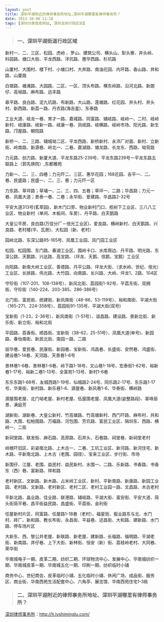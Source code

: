```yaml
---
layout: post
title: 深圳平湖附近的律师事务所地址,深圳平湖哪里有律师事务所？
date: 2013-10-08 11:18
tags: [深圳分类信息网站, 深圳龙岗行政区划]
---
```

<blockquote>
<h3>一、深圳平湖街道行政区域</h3>
</blockquote>
新村一、二、三区、松园、虎岭 、罗山、建筑公司、横头山、犁头寮、井头岭、科园路、塘口大街、平龙西路、洋坑路、惠华西路、杉坑路

山厦村、大围村、楼下村、小塘口村、大井路、南油花园、内环路、香山路、井和路、山厦路

白银路、塘滩路、大园路、二区、一区、顶头布路、横东岭路、沿河北路、新朗仔、高坳路、麻布路、远丰路

皋平路、良白路、泥九坑路、布新路、大山路、莲塘路、红花园、井头村、井头村、新西路、新荔一路、丹农路(海吉星)、东泰路

工业大道、岐龙一巷、育才一路、嘉城路、同富路、辅岐路、岐岭一、二村、岐岭新村、岐康路、岐新一路、岐康一巷、凤岐路、岐横路、岐岭市场、阳光路、新生路、邝屋路、朝阳路

新桥一、二、三路、辅城坳二区、平龙西路、新桥新村、永沛厂对面、新村、立新街、岭南路、新源巷、岭北一、二巷、嘉湖路、塘龙路、长龙东、西路、坳背路

力元路、创力路、新厦大道、平龙东路25-239号、平龙东路239号一平龙东路五联路上（郭先焕院）,东都雅苑

力新一、二、三、四巷；力元吓二、三区、惠华花园；168花园、吉平一、二、巷、民盛路；民盛一、二、三、巷；力元吓一区

力东路、草坪路；草埔一、二、三、四、五巷；草坪一、二路；华昌路；力元一巷、凤凰大道；景泰一巷、二巷；永华街、爱建路、华昌路2-32号

平安大道313号(茗萃园)、新木门口旁、物业新村门口、榄树下工业区、三八八工业区、物业新村（单间、木板间、车房）、丹平路、白天鹅路

大皇公平房、良白路(万佳分厂－倍光工业区)、爱良路、横岭新村、白天鹅路、兴良路、老村楼(平、瓦房)、大松园（新、老村）

园岭北路、东深公路95-165号、凤凰工业园、凤门园工业区

松园、松园围、东门路、春湖工业区、围岭卡口、水库周边、丹平路、明光路、东深公路、天鹅路、兴达路、高宝路、（坪龙、天鹅、信鹅、宝鹅）工业区

向阳路、新南大岭工业区、善德路、丹平公路、坪龙大街、（求水岭、世纪、倍光）工业区、长排路、伟光路、大竹园、向南路、长兴路、大岭、坪龙1、2路、104区

守珍街（107-201、108-138号）、新风北街、荔园街1-92号、平荔东街、双拥街、守珍街（140-224、203-385、286-386号）

北门街、富民街、统建街、新风南街（48-86、53-119号）、裕和南街、平湖大街（165-271、224-358号）、荔园街91-135号、平湖大街(双号)

宝新街（1-23，2-36号）、新风南街（1-51号）、谊昌路、建设路、景新北街、新乐街、新立街、裕和北街

平园路、荔香街、顺昌街、宝新街（38-62，25-51号）、凤凰大道(单号)、新园路、春怡南街、新民北街、南园一路、二路

丽华巷、爱民巷、民康街、新园巷、宝新街、鸿昌巷、长盛街、安然巷、鸿盛街、建设巷1-14巷、天河路、天景巷1-6号

景林巷1-6巷、景林巷1-6巷、岭下路1-18号、文山巷1-18号、宏泰街1-62号、裕新巷1-17号、裕新二巷1-13号、全富苑1-13号、新村1-6巷

东乐东路1-68号、友城西路1-19号、仙城路2-24号、同乐路2-17号、东乐路1-17号、华美街、新村路、新乐巷1-6、源屋巷、新风巷1-6、华泰街、横岭路

源屋围老屋、北门坳老屋、新村老屋、伍屋围老屋、凤凰大道(姿整路段)、翠峰丽景、满庭芳

湖新街、湖新巷、大皇公新村、竹高塘路、竹高塘新村、西门吓路、麻布村、共和路、大围、松柏围路、万福路、河包围、芳坑路、富民工业区、隔圳东、西路、横岭一、二街

新祠堂路、联发街、麻石路、高原路、石井头、石巷路、祠堂巷、新祠堂老村

岭根吓旧区、彩姿南北路、上木古一、二巷、工坑工业区、新河路、新河住宅、新木路、平新南北路、上木古（老围、园径）、宝来工业区、步行街、市场

新围仔、江屋、老围、益民村、益民新村、水围一、二路、乐新路、书香路、书香东（西）巷、富新路、祥和路

老村新区、文新路、新木路、占米岭工业区、新村、平新南路、新康路、新园工业园、老村路、文新路、老村新区、老村二区、老村工业园一路、文昌路、木古老村

平新北路、晶业路、佳业路、联港路、辅岐路、平湖大街、富安街、平安大道、简头街简平巷、昌平街益民路、昌盛街、平荔街、金利街

任屋新村片区、同富路、任屋路1-18巷（老村）、福星街、振业路东与北、水门村、砖厂、新和路、教长布街、永昌街、平益巷、述昌街、大和路、建新路、水门路、停车场片区

大新东、西、黎公井老屋、新联路、新老屋、建新路、长福路、福明路、平湖老街、新南路、井仔巷、上下大街、新林街、恒安（新）街、荔枝岭老村、大同巷、荣华街

华南城电子一期、皮革二期、纺织二期、环球物流中心、发展中心、华南城纺织一期、华南城皮革一期、华南城五化一期、印刷一期、纺织临时小铺

商务中心、世纪商会、皮革临时小铺、五化临时小铺、休闲广场、成品街、服务区、商业街、华南西苑生活配套中心、六角亭、展览馆、华南西苑住宅1-3栋
<blockquote>
<h3>二、深圳平湖附近的律师事务所地址、深圳平湖哪里有律师事务所？</h3>
</blockquote>


<a href="http://h.lvshiminglu.com/">深圳律师事务所</a>：<a href="http://h.lvshiminglu.com/">http://h.lvshiminglu.com/</a>

